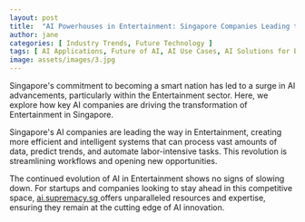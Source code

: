 ```yaml
---
layout: post
title:  "AI Powerhouses in Entertainment: Singapore Companies Leading the Charge"
author: jane
categories: [ Industry Trends, Future Technology ]
tags: [ AI Applications, Future of AI, AI Use Cases, AI Solutions for Businesses, AI Trends ]
image: assets/images/3.jpg
---
```


Singapore's commitment to becoming a smart nation has led to a surge in AI advancements, particularly within the Entertainment sector. Here, we explore how key AI companies are driving the transformation of Entertainment in Singapore.

Singapore's AI companies are leading the way in Entertainment, creating more efficient and intelligent systems that can process vast amounts of data, predict trends, and automate labor-intensive tasks. This revolution is streamlining workflows and opening new opportunities.

The continued evolution of AI in Entertainment shows no signs of slowing down. For startups and companies looking to stay ahead in this competitive space, <a href="https://ai.supremacy.sg" target="_blank"> ai.supremacy.sg </a> offers unparalleled resources and expertise, ensuring they remain at the cutting edge of AI innovation.
